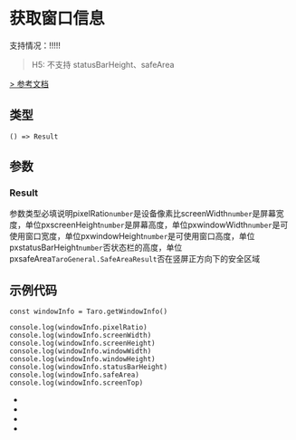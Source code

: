 # 获取窗口信息
支持情况：!!!!!
> H5: 不支持 statusBarHeight、safeArea

[> 参考文档
](https://developers.weixin.qq.com/miniprogram/dev/api/base/system/wx.getWindowInfo.html)
## 类型[​](getWindowInfo.html#类型)
```tsx
() => Result
```

## 参数[​](getWindowInfo.html#参数)
### Result[​](getWindowInfo.html#result)
参数类型必填说明pixelRatio`number`是设备像素比screenWidth`number`是屏幕宽度，单位pxscreenHeight`number`是屏幕高度，单位pxwindowWidth`number`是可使用窗口宽度，单位pxwindowHeight`number`是可使用窗口高度，单位pxstatusBarHeight`number`否状态栏的高度，单位pxsafeArea`TaroGeneral.SafeAreaResult`否在竖屏正方向下的安全区域
## 示例代码[​](getWindowInfo.html#示例代码)
```tsx
const windowInfo = Taro.getWindowInfo()

console.log(windowInfo.pixelRatio)
console.log(windowInfo.screenWidth)
console.log(windowInfo.screenHeight)
console.log(windowInfo.windowWidth)
console.log(windowInfo.windowHeight)
console.log(windowInfo.statusBarHeight)
console.log(windowInfo.safeArea)
console.log(windowInfo.screenTop)
```

- 
- 

- 

-
